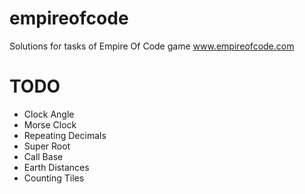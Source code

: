 # empireofcode
Solutions for tasks of Empire Of Code game
www.empireofcode.com

# TODO
- Clock Angle
- Morse Clock
- Repeating Decimals
- Super Root
- Call Base
- Earth Distances
- Counting Tiles
